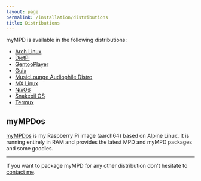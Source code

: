 ```yaml
---
layout: page
permalink: /installation/distributions
title: Distributions
---
```


myMPD is available in the following distributions:

- [Arch Linux](https://archlinux.org/packages/?q=mympd)
- [DietPi](https://dietpi.com/)
- [GentooPlayer](http://gentooplayer.com/)
- [Guix](https://guix.gnu.org/)
- [MusicLounge Audiophile Distro](https://linuxaudiofoundation.org)
- [MX Linux](https://mxlinux.org/)
- [NixOS](https://nixos.org/)
- [Snakeoil OS](https://www.snakeoil-os.net/)
- [Termux](https://termux.com/)

## myMPDos

[myMPDos](https://github.com/jcorporation/myMPDos) is my Raspberry Pi image (aarch64) based on Alpine Linux. It is running entirely in RAM and provides the latest MPD and myMPD packages and some goodies.

---

If you want to package myMPD for any other distribution don't hesitate to [contact me](https://github.com/jcorporation).
